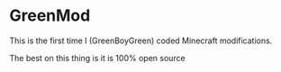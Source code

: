 # GreenMod

This is the first time I (GreenBoyGreen) coded Minecraft modifications.


The best on this thing is it is 100% open source
